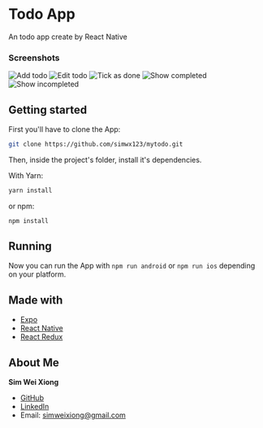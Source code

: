 # Todo App

An todo app create by React Native

### Screenshots
![Add todo](https://i.imgur.com/sQCHLss.png?1)
![Edit todo](https://i.imgur.com/K6GLiYY.png?1)
![Tick as done](https://i.imgur.com/OSBt0C2.png?1)
![Show completed](https://i.imgur.com/eI91SDv.png?2)
![Show incompleted](https://i.imgur.com/2fTX27W.png?1)

## Getting started

First you'll have to clone the App:

```bash
git clone https://github.com/simwx123/mytodo.git
```

Then, inside the project's folder, install it's dependencies.

With Yarn:

```bash
yarn install
```

or npm:

```bash
npm install
```

## Running

Now you can run the App with `npm run android` or `npm run ios` depending on your platform.

## Made with
- [Expo](https://www.npmjs.com/package/expo)
- [React Native](https://facebook.github.io/react-native/)
- [React Redux](https://react-redux.js.org/)

## About Me

**Sim Wei Xiong**

- [GitHub](https://github.com/simwx123)
- [LinkedIn](https://www.linkedin.com/in/sim-wei-xiong-281876124/)
- Email: simweixiong@gmail.com
